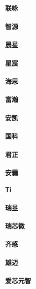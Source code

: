 ## 联咏


## 智源


## 晨星


## 星宸



## 海思


## 富瀚


## 安凯


## 国科



## 君正


## 安霸


## Ti


## 瑞昱


## 瑞芯微


## 齐感


## 雄迈


## 爱芯元智